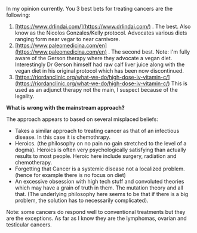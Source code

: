 In my opinion currently. You 3 best bets for treating cancers are the following:

1) [https://www.drlindai.com/](https://www.drlindai.com/) . The best. Also know as the Nicolos Gonzales/Kelly protocol. Advocates various diets ranging form near vegar to near carnivore.
2) [https://www.paleomedicina.com/en](https://www.paleomedicina.com/en) . The second best. Note: I'm fully aware of the Gerson therapy where they advocate a vegan diet. Interestingly Dr Gerson himself had raw calf liver juice along with the vegan diet in his original protocol which has been now discontinued.
3) [https://riordanclinic.org/what-we-do/high-dose-iv-vitamin-c/](https://riordanclinic.org/what-we-do/high-dose-iv-vitamin-c/) This is  used as an adjunct therapy not the main, I suspect because of the legality.


<strong>What is wrong with the mainstream approach?</strong>


The approach appears to based on several misplaced beliefs:
- Takes a similar approach to treating cancer as that of an infectious disease. In this case it is chemothrapy.
- Heroics. (the philosophy on no pain no gain stretched to the level of a dogma). Heroics is often very psychologically satisfying than actually results to most people. Heroic here include surgery, radiation and chemotherapy.
- Forgetting that Cancer is a systemic disease not a localized problem. (hence for example there is no focus on diet)
- An excessive obsession with high tech stuff and convoluted theories which may have a grain of truth in them. The mutation theory and all that. (The underlying philosophy here seems to be that if there is a big problem, the solution has to necessarily complicated).

Note: some cancers do respond well to conventional treatments but they are the exceptions. As far as I know they are the lymphomas, ovarian and testicular cancers.
